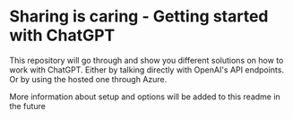 # Sharing is caring - Getting started with ChatGPT

This repository will go through and show you different solutions on how to work with ChatGPT. Either by talking directly with OpenAI's API endpoints. Or by using the hosted one through Azure.

More information about setup and options will be added to this readme in the future
